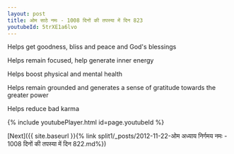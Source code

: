 ```yaml
---
layout: post
title: ओम साठे नमः - 1008 दिनों की तपस्या में दिन 823
youtubeId: 5trXE1a6lvo
---
```

 
 
Helps get goodness, bliss and peace and God's blessings
 
Helps remain focused, help generate inner energy 
 
Helps boost physical and mental health 
 
Helps remain grounded and generates a sense of gratitude towards the greater power 
 
Helps reduce bad karma
 
 
 
 


{% include youtubePlayer.html id=page.youtubeId %}
 
[Next]({{ site.baseurl }}{% link  split1/_posts/2012-11-22-ओम अध्याय निर्गमय नमः - 1008 दिनों की तपस्या में दिन 822.md%})
 

